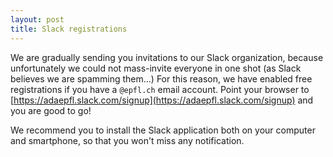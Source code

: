 ```yaml
---
layout: post
title: Slack registrations
---
```


We are gradually sending you invitations to our Slack organization, because unfortunately we could not mass-invite everyone in one shot (as Slack believes we are spamming them...)
For this reason, we have enabled free registrations if you have a `@epfl.ch` email account. Point your browser to [https://adaepfl.slack.com/signup](https://adaepfl.slack.com/signup) and you are good to go!

We recommend you to install the Slack application both on your computer and smartphone, so that you won't miss any notification.
